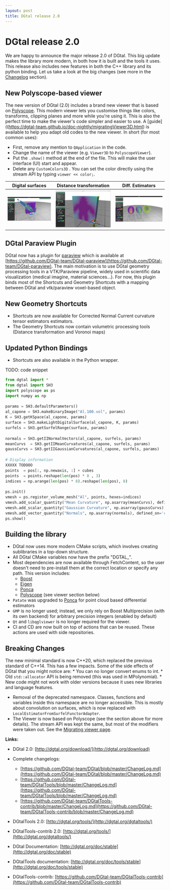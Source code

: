 ```yaml
---
layout: post
title: DGtal release 2.0
---
```



# DGtal release 2.0

We are happy to announce the major release 2.0 of DGtal. This big update makes the library more modern, in both how it is built and the tools it uses. This release also includes new features in both the C++ library and its python binding. Let us take a look at the big changes (see more in the [Changelog](https://github.com/DGtal-team/DGtal/blob/master/ChangeLog.md) section).


## New Polyscope-based viewer
The new version of DGtal (2.0) includes a brand new viewer that is based on [Polyscope](https://polyscope.run/). This modern viewer lets you customise things like colors, transforms, clipping planes and more while you're using it. This is also the perfect time to make the viewer's code simpler and easier to use. A [guide]((https://dgtal-team.github.io/doc-nightly/migratingViewer3D.html) is available to help you adapt old codes to the new viewer. In short (for most common uses):
* First, remove any mention to `QApplication` in the code.
* Change the name of the viewer (e.g. `Viewer3D` to `PolyscopeViewer`).
* Put the `.show()` method at the end of the file. This will make the user interface (UI) start and appear.
* Delete any `CustomColors3D` . You can set the color directly using the stream API by typing `viewer << color;`.

 Digital surfaces | Distance transformation | Diff. Estimators
--|--|--
![](../img/viewer3D-9.png) | ![](../img/voronoimapl2.png) | ![](../img/viewer3DQuantities.png)


## DGtal Paraview Plugin
DGtal now has a plugin for [paraview](http://paraview.org)  which is available at [https://github.com/DGtal-team/DGtal-paraview](https://github.com/DGtal-team/DGtal-paraview). The main motivation is to use DGtal geometry processing tools in a VTK/Paraview pipeline, widely used in scientific data visualization (medical imagine, material sciences...). For now, this plugin binds most of the Shortcuts and Geometry Shortcuts with a mapping between DGtal and vtk/paraview voxel-based object.


## New Geometry Shortcuts

* Shortcuts are now available for Corrected Normal Current curvature tensor estimators estimators.
* The Geometry Shortcuts now contain volumetric processing tools (Distance transformation and Voronoi maps)

## Updated Python Bindings

* Shortcuts are also available in the Python wrapper.

TODO: code snippet

``` python
from dgtal import *
from dgtal import SH3
import polyscope as ps
import numpy as np
 
params = SH3.defaultParameters()
al_capone = SH3.makeBinaryImage("Al.100.vol", params)
K = SH3.getKSpace(al_capone, params)
surface = SH3.makeLightDigitalSurface(al_capone, K, params)
surfels = SH3.getSurfelRange(surface, params)
 
normals = SH3.getIINormalVectors(al_capone, surfels, params)
meanCurvs  = SH3.getIIMeanCurvatures(al_capone, surfels, params)
gaussCurvs = SH3.getIIGaussianCurvatures(al_capone, surfels, params)
 
# Display information
XXXXX TODOOO 
points  = pos[:, np.newaxis, :] + cubes
points  = points.reshape(len(pos) * 8 , 3)
indices = np.arange(len(pos) * 8).reshape(len(pos), 8)
 
ps.init()
vmesh = ps.register_volume_mesh("Al", points, hexes=indices)
vmesh.add_scalar_quantity("Mean Curvature", np.asarray(meanCurvs), defined_on='cells', enabled=False)
vmesh.add_scalar_quantity("Gaussian Curvature", np.asarray(gaussCurvs), defined_on='cells', enabled=True)
vmesh.add_vector_quantity("Normals", np.asarray(normals), defined_on='cells', enabled=True)
ps.show()
```

## Building the library
* DGtal now uses more modern CMake scripts, which involves creating sublibraries in a top-down structure.
* All DGtal CMake variables now have the prefix "DGTAL_".
* Most dependencies are now available through FetchContent, so the user doesn't need to pre-install them at the correct location or specify any path. This version includes:
  * [Boost](https://www.boost.org/)
  * [Eigen](https://eigen.tuxfamily.org/index.php?title=Main_Page)
  * [Ponca](https://poncateam.github.io/ponca/index.html)
  * [Polyscope](https://polyscope.run/) (see viewer section below)
* `Patate` was upgraded to [Ponca](https://poncateam.github.io/ponca/index.html) for point cloud based differential estimators
* `GMP` is no longer used; instead, we only rely on  Boost Multiprecision (with its own backend) for arbitrary precision integers  (enabled by default)
* `Qt` and `libqglviewer` is no longer required for the viewer.
* CI and CD are now built on top of actions that can be reused. These actions are used with side repositories.

## Breaking Changes
The new minimal standard is now C++20, which replaced the previous standard of C++14. This has a few impacts. Some of the side effects of DGtal that you might notice are:
    * You can no longer convert enums to int.
    * Old `std::allocator` API is being removed (this was used in MPolynomial).
    * New code might not work with older versions because it uses new libraries and language features.
* Removal of the deprecated namespace. Classes, functions and variables inside this namespace are no longer accessible. This is mostly about convolution on surfaces, which is now replaced with `LocalEstimatorFromSurfelFunctorAdapter`.
* The Viewer is now based on Polyscope (see the section above for more details). The stream API was kept the same, but most of the modifiers were taken out. See the [Migrating viewer page](https://dgtal-team.github.io/doc-nightly/migratingViewer3D.html).



**Links:**

  * DGtal 2.0: [http://dgtal.org/download/](http://dgtal.org/download)
  * Complete changelogs:
      * [https://github.com/DGtal-team/DGtal/blob/master/ChangeLog.md](https://github.com/DGtal-team/DGtal/blob/master/ChangeLog.md)
      * [https://github.com/DGtal-team/DGtalTools/blob/master/ChangeLog.md](https://github.com/DGtal-team/DGtalTools/blob/master/ChangeLog.md)
      * [https://github.com/DGtal-team/DGtalTools-contrib/blob/master/ChangeLog.md](https://github.com/DGtal-team/DGtalTools-contrib/blob/master/ChangeLog.md)

  * DGtalTools 2.0: [http://dgtal.org/tools/](http://dgtal.org/dgtaltools/)
  * DGtalTools-contrib 2.0: [http://dgtal.org/tools/](http://dgtal.org/dgtaltools/)
  * DGtal Documentation: [http://dgtal.org/doc/stable](http://dgtal.org/doc/stable)
  * DGtalTools documentation:  [http://dgtal.org/doc/tools/stable](http://dgtal.org/doc/tools/stable)
  * DGtalTools-contrib: [https://github.com/DGtal-team/DGtalTools-contrib](https://github.com/DGtal-team/DGtalTools-contrib)
